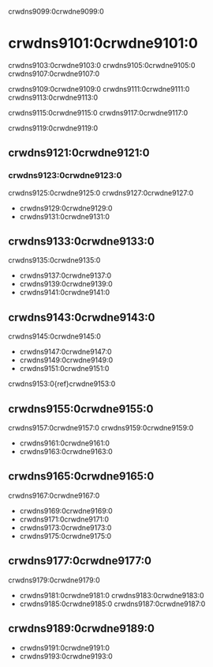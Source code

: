 crwdns9099:0crwdne9099:0
# crwdns9101:0crwdne9101:0

crwdns9103:0crwdne9103:0 crwdns9105:0crwdne9105:0 crwdns9107:0crwdne9107:0

crwdns9109:0crwdne9109:0 crwdns9111:0crwdne9111:0 crwdns9113:0crwdne9113:0

crwdns9115:0crwdne9115:0 crwdns9117:0crwdne9117:0

crwdns9119:0crwdne9119:0
## crwdns9121:0crwdne9121:0

### crwdns9123:0crwdne9123:0

crwdns9125:0crwdne9125:0 crwdns9127:0crwdne9127:0

* crwdns9129:0crwdne9129:0
* crwdns9131:0crwdne9131:0

## crwdns9133:0crwdne9133:0

crwdns9135:0crwdne9135:0

* crwdns9137:0crwdne9137:0
* crwdns9139:0crwdne9139:0
* crwdns9141:0crwdne9141:0

## crwdns9143:0crwdne9143:0

crwdns9145:0crwdne9145:0

* crwdns9147:0crwdne9147:0
* crwdns9149:0crwdne9149:0
* crwdns9151:0crwdne9151:0

crwdns9153:0{ref}crwdne9153:0

## crwdns9155:0crwdne9155:0

crwdns9157:0crwdne9157:0 crwdns9159:0crwdne9159:0

* crwdns9161:0crwdne9161:0
* crwdns9163:0crwdne9163:0

## crwdns9165:0crwdne9165:0

crwdns9167:0crwdne9167:0

* crwdns9169:0crwdne9169:0
* crwdns9171:0crwdne9171:0
* crwdns9173:0crwdne9173:0
* crwdns9175:0crwdne9175:0

## crwdns9177:0crwdne9177:0

crwdns9179:0crwdne9179:0

* crwdns9181:0crwdne9181:0 crwdns9183:0crwdne9183:0
* crwdns9185:0crwdne9185:0 crwdns9187:0crwdne9187:0

## crwdns9189:0crwdne9189:0

* crwdns9191:0crwdne9191:0
* crwdns9193:0crwdne9193:0
